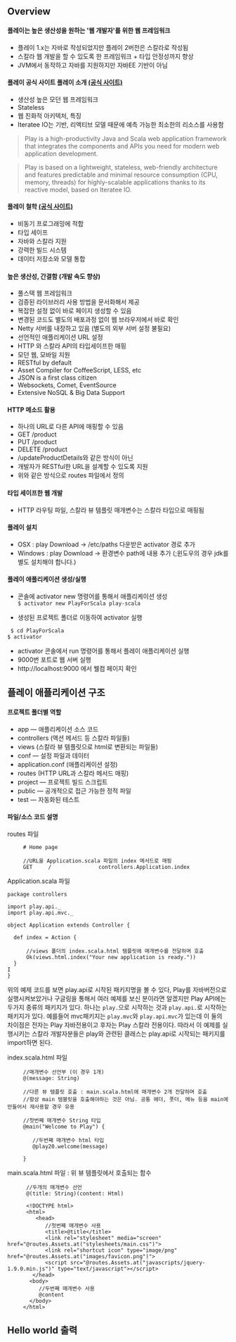 ## Overview
#### 플레이는 높은 생산성을 원하는 '웹 개발자'를 위한 웹 프레임워크
 - 플레이 1.x는 자바로 작성되었지만 플레이 2버전은 스칼라로 작성됨
 - 스칼라 웹 개발을 할 수 있도록 한 프레임워크 + 타입 안정성까지 향상
 - JVM에서 동작하고 자바를 지원하지만 자바EE 기반이 아님

#### 플레이 공식 사이트 플레이 소개 [(공식 사이트)](https://www.playframework.com)
 - 생산성 높은 모던 웹 프레임워크
 - Stateless
 - 웹 친화적 아키텍처, 특징
 - Iteratee IO는 기반, 리액티브 모델 때문에 예측 가능한 최소한의 리소스를 사용함

> Play is a high-productivity Java and Scala web application framework that integrates the components and APIs you need for modern web application development.

> Play is based on a lightweight, stateless, web-friendly architecture and features predictable and minimal resource consumption (CPU, memory, threads) for highly-scalable applications thanks to its reactive model, based on Iteratee IO.

#### 플레이 철학 [(공식 사이트)](https://www.playframework.com/documentation/2.3.x/Philosophy)
- 비동기 프로그래밍에 적합
- 타입 세이프
- 자바와 스칼라 지원
- 강력한 빌드 시스템
- 데이터 저장소와 모델 통합

#### 높은 생산성, 간결함 (개발 속도 향상)
 - 풀스택 웹 프레임워크
  - 검증된 라이브러리 사용 방법을 문서화해서 제공
 - 복잡한 설정 없이 바로 페이지 생성할 수 있음
 - 변경된 코드도 별도의 배포과정 없이 웹 브라우저에서 바로 확인
 - Netty 서버를 내장하고 있음 (별도의 외부 서버 설정 불필요)
 - 선언적인 애플리케이션 URL 설정
 - HTTP 와 스칼라 API의 타입세이프한 매핑
 - 모던 웹, 모바일 지원
  - RESTful by default
  - Asset Compiler for CoffeeScript, LESS, etc
  - JSON is a first class citizen
  - Websockets, Comet, EventSource
  - Extensive NoSQL & Big Data Support

#### HTTP 메소드 활용
 - 하나의 URL로 다른 API에 매핑할 수 있음
  - GET /product
  - PUT /product
  - DELETE /product
 - /updateProductDetails와 같은 방식이 아닌
 - 개발자가 RESTful한 URL을 설계할 수 있도록 지원
  - 위와 같은 방식으로 routes 파일에서 정의


#### 타입 세이프한 웹 개발
 - HTTP 라우팅 파일, 스칼라 뷰 템플릿 매개변수는 스칼라 타입으로 매핑됨

#### 플레이 설치
  - OSX : play Download -> /etc/paths 다운받은 activator 경로 추가
  - Windows : play Download -> 환경변수 path에 내용 추가
    (;윈도우의 경우 jdk를 별도 설치해야 합니다.)

#### 플레이 애플리케이션 생성/실행
  - 콘솔에 activator new 명령어를 통해서 애플리케이션 생성  
   `$ activator new PlayForScala play-scala`

  - 생성된 프로젝트 폴더로 이동하여 activator 실행
   ````
    $ cd PlayForScala
   $ activator
````

  - activator 콘솔에서 run 명령어를 통해서 플레이 애플리케이션 실행
  - 9000번 포트로 웹 서버 실행
   - http://localhost:9000 에서 웰컴 페이지 확인

## 플레이 애플리케이션 구조 
#### 프로젝트 폴더별 역할
  - app — 애플리케이션 소스 코드
   - controllers (액션 메서드 등 스칼라 파일들)
   - views (스칼라 뷰 템플릿으로 html로 변환되는 파일들)
  - conf — 설정 파일과 데이터
   - application.conf (애플리케이션 설정)
   - routes (HTTP URL과 스칼라 메서드 매핑)
  - project — 프로젝트 빌드 스크립트
  - public — 공개적으로 접근 가능한 정적 파일
  - test — 자동화된 테스트

#### 파일/소스 코드 설명 
routes 파일
````
     # Home page
    
     //URL을 Application.scala 파일의 index 메서드로 매핑
     GET     /               controllers.Application.index
````

Application.scala 파일
````
package controllers

import play.api._
import play.api.mvc._

object Application extends Controller {

  def index = Action {
      
      //views 폴더의 index.scala.html 템플릿에 매개변수를 전달하며 호출
      Ok(views.html.index("Your new application is ready."))     
  }
I
}
````

위의 예제 코드를 보면 play.api로 시작된 패키지명을 볼 수 있다, Play를 자바버전으로 실행시켜보았거나 구글링을 통해서 여러 예제를 보신 분이라면 알겠지만 Play API에는 두가지 종류의 패키지가 있다.
하나는 `play.`으로 시작하는 것과  `play.api.`로 시작하는 패키지가 있다. 예를들어 mvc패키지는 `play.mvc`와 `play.api.mvc`가 있는데 이 둘의 차이점은 전자는 Play 자바전용이고 후자는 Play 스칼라 전용이다. 따라서 이 예제를 실행시키는 스칼라 개발자분들은 play와 관련된 클래스는 play.api로 시작되는 패키지를 import하면 된다.

index.scala.html 파일
````
     //매개변수 선언부 (이 경우 1개)
     @(message: String)  
    
     //다른 뷰 템플릿 호출 : main.scala.html에 매개변수 2개 전달하며 호출
     //항상 main 템블릿을 호출해야하는 것은 아님. 공통 헤더, 풋더, 메뉴 등을 main에 만들어서 재사용할 경우 유용
    
     //첫번째 매개변수 String 타입 
     @main("Welcome to Play") {  

        //두번째 매개변수 html 타입
        @play20.welcome(message) 

     }
````

main.scala.html 파일 : 위 뷰 템플릿에서 호출되는 함수
````
      //두개의 매개변수 선언
      @(title: String)(content: Html)  

      <!DOCTYPE html>
      <html>
         <head>
            //첫번째 매개변수 사용
            <title>@title</title>
            <link rel="stylesheet" media="screen" href="@routes.Assets.at("stylesheets/main.css")">
            <link rel="shortcut icon" type="image/png" href="@routes.Assets.at("images/favicon.png")">
            <script src="@routes.Assets.at("javascripts/jquery-1.9.0.min.js")" type="text/javascript"></script>
        </head>
       <body>
          //두번째 매개변수 사용
          @content
       </body>
     </html>
````

## Hello world 출력
